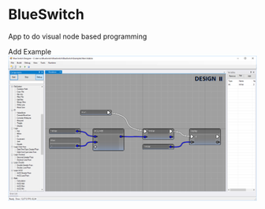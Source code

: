 # BlueSwitch
App to do visual node based programming

Add Example
![Add Example](https://github.com/Zicore/BlueSwitch/blob/master/Screenshots/blueswitch_example_add.png) 
